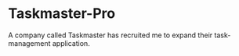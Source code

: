 # Taskmaster-Pro

A company called Taskmaster has recruited me to expand their task-management application.
